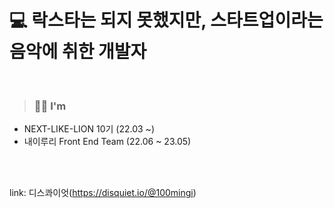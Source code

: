 # 💻 락스타는 되지 못했지만, 스타트업이라는 음악에 취한 개발자
<br/>

> ### 💁🏻 I'm
* NEXT-LIKE-LION 10기 (22.03 ~)
* 내이루리 Front End Team (22.06 ~ 23.05)

<br/>
<br/>

link: 디스콰이엇(https://disquiet.io/@100mingi)
